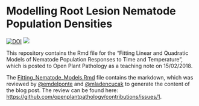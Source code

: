 Modelling Root Lesion Nematode Population Densities
================

[![DOI](https://zenodo.org/badge/119438897.svg)](https://zenodo.org/badge/latestdoi/119438897)
[![]([https://img.shields.io/badge/OPP-Peer%20Reviewed-brightgreen.svg])](https://github.com/openplantpathology/contributions/issues/1)


This repository contains the Rmd file for the “Fitting Linear and
Quadratic Models of Nematode Population Responses to Time and
Temperature”, which is posted to Open Plant Pathology as a teaching note
on 15/02/2018.

The [Fitting\_Nematode\_Models.Rmd](Fitting_Nematode_Models.Rmd) file
contains the markdown, which was reviewed by
[@emdelponte](https://github.com/emdelponte) and
[@mladencucak](https://github.com/mladencucak)
to generate the content of the blog post. The review can be found here:
<https://github.com/openplantpathology/contributions/issues/1>.

